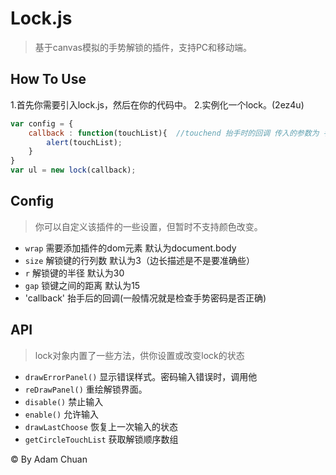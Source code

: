 # Lock.js
> 基于canvas模拟的手势解锁的插件，支持PC和移动端。
## How To Use
 1.首先你需要引入lock.js，然后在你的代码中。
 2.实例化一个lock。(2ez4u)
```javascript
var config = {
	callback : function(touchList){  //touchend 抬手时的回调 传入的参数为 手势的数组
		alert(touchList);
	}
}
var ul = new lock(callback);
```
## Config 
> 你可以自定义该插件的一些设置，但暂时不支持颜色改变。
 - `wrap` 需要添加插件的dom元素 默认为document.body
 - `size` 解锁键的行列数 默认为3（边长描述是不是要准确些）
 - `r` 解锁键的半径 默认为30
 - `gap` 锁键之间的距离 默认为15
 - 'callback' 抬手后的回调(一般情况就是检查手势密码是否正确)

## API
> lock对象内置了一些方法，供你设置或改变lock的状态

 - `drawErrorPanel()` 显示错误样式。密码输入错误时，调用他
 - `reDrawPanel()`   重绘解锁界面。  
 - `disable()` 禁止输入
 - `enable()` 允许输入
 - `drawLastChoose` 恢复上一次输入的状态
 - `getCircleTouchList` 获取解锁顺序数组


&copy; By Adam Chuan